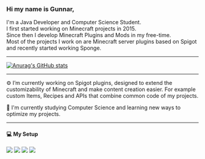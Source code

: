 ### Hi my name is Gunnar,
I'm a Java Developer and Computer Science Student.  
I first started working on Minecraft projects in 2015.  
Since then I develop Minecraft Plugins and Mods in my free-time.  
Most of the projects I work on are Minecraft server plugins based on Spigot and recently started working Sponge.
_______

[![Anurag's GitHub stats](https://github-readme-stats.vercel.app/api?username=WolfyScript&count_private=true&include_all_commits=true&show_icons=true&theme=dracula)](https://github.com/anuraghazra/github-readme-stats)

_______
:gear: I’m currently working on Spigot plugins, designed to extend the customizability of Minecraft and make content creation easier.
For example custom Items, Recipes and APIs that combine common code of my projects.

:book: I'm currently studying Computer Science and learning new ways to optimize my projects.  

_______
#### :computer: My Setup

![](https://img.shields.io/static/v1?style=for-the-badge&logo=manjaro&logoColor=white&label=MANJARO&message=KDE%20Plasma&labelColor=35bfa4&color=grey)
![](https://img.shields.io/badge/AMD%20Ryzen_9_3900X-ED1C24?style=for-the-badge&logo=amd&logoColor=white)
![](https://img.shields.io/badge/NVIDIA-GTX1080-76B900?style=for-the-badge&logo=nvidia&logoColor=white)
![](https://img.shields.io/static/v1?style=for-the-badge&label=RAM&message=32GB&color=blue)

<!--
**WolfyScript/WolfyScript** is a ✨ _special_ ✨ repository because its `README.md` (this file) appears on your GitHub profile.


Here are some ideas to get you started:

- 🔭 I’m currently working on ...
- 🌱 I’m currently learning ...
- 👯 I’m looking to collaborate on ...
- 🤔 I’m looking for help with ...
- 💬 Ask me about ...
- 📫 How to reach me: ...
- 😄 Pronouns: ...
- ⚡ Fun fact: ...
-->

